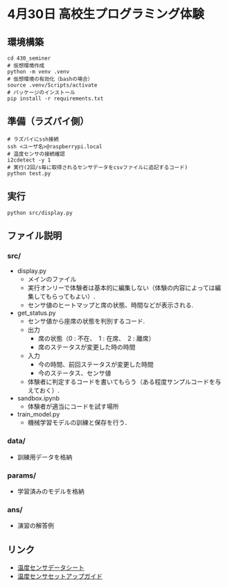 # 4月30日 高校生プログラミング体験
## 環境構築
```
cd 430_seminer
# 仮想環境作成
python -m venv .venv
# 仮想環境の有効化（bashの場合）
source .venv/Scripts/activate
# パッケージのインストール
pip install -r requirements.txt
```
## 準備（ラズパイ側）
```
# ラズパイにssh接続
ssh <ユーザ名>@raspberrypi.local
# 温度センサの接続確認
i2cdetect -y 1
# 実行(2回/s毎に取得されるセンサデータをcsvファイルに追記するコード)
python test.py
```
## 実行

```
python src/display.py
```

## ファイル説明

### src/
- display.py
  - メインのファイル
  - 実行オンリーで体験者は基本的に編集しない（体験の内容によっては編集してもらってもよい）.
  - センサ値のヒートマップと席の状態、時間などが表示される.
- get_status.py
  - センサ値から座席の状態を判別するコード.
  - 出力
    - 席の状態（0 : 不在、　1 : 在席、　2 : 離席）
    - 席のステータスが変更した時の時間
  - 入力
    - 今の時間、前回ステータスが変更した時間
    - 今のステータス、センサ値
  - 体験者に判定するコードを書いてもらう（ある程度サンプルコードを与えておく）.
- sandbox.ipynb
  - 体験者が適当にコードを試す場所
- train_model.py
  - 機械学習モデルの訓練と保存を行う．
### data/
- 訓練用データを格納
### params/
- 学習済みのモデルを格納
### ans/
- 演習の解答例
## リンク
- [温度センサデータシート](https://omronfs.omron.com/ja_JP/ecb/products/pdf/d6t_new.pdf)
- [温度センサセットアップガイド](https://docs.google.com/document/d/1fm1A4y2_XXyt_r_MGgmAdpNswXAutFpxiaugDuM-L6w/edit?usp=sharing)
